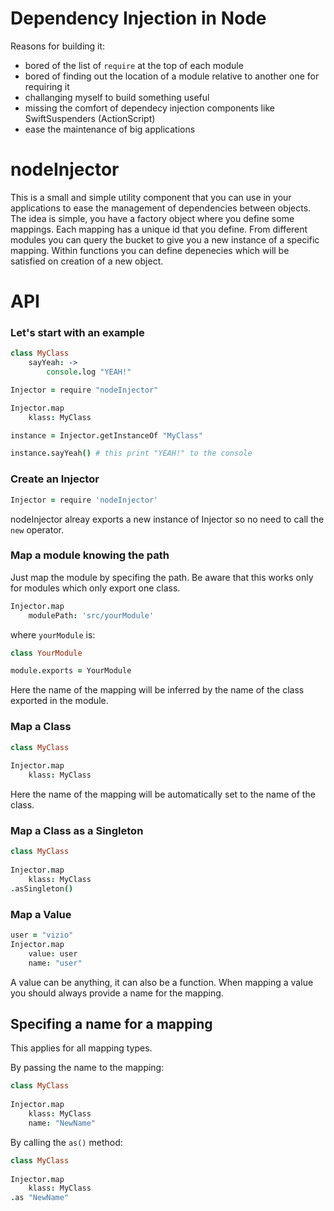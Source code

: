 # Dependency Injection in Node

Reasons for building it:

 - bored of the list of `require` at the top of each module
 - bored of finding out the location of a module relative to another one for requiring it
 - challanging myself to build something useful
 - missing the comfort of dependecy injection components like SwiftSuspenders (ActionScript)
 - ease the maintenance of big applications

# nodeInjector

This is a small and simple utility component that you can use in your applications to ease the management of dependencies between objects.
The idea is simple, you have a factory object where you define some mappings.
Each mapping has a unique id that you define.
From different modules you can query the bucket to give you a new instance of a specific mapping.
Within functions you can define depenecies which will be satisfied on creation of a new object.

# API
### Let's start with an example
```coffeescript
class MyClass
    sayYeah: ->
        console.log "YEAH!"

Injector = require "nodeInjector"

Injector.map
    klass: MyClass

instance = Injector.getInstanceOf "MyClass"

instance.sayYeah() # this print "YEAH!" to the console
```

### Create an Injector
```coffeescript
Injector = require 'nodeInjector'
```
nodeInjector alreay exports a new instance of Injector so no need to call the `new` operator.

### Map a module knowing the path
Just map the module by specifing the path. Be aware that this works only for modules which only export one class.
```coffeescript
Injector.map
    modulePath: 'src/yourModule'
```
where `yourModule` is:
```coffeescript
class YourModule

module.exports = YourModule
```
Here the name of the mapping will be inferred by the name of the class exported in the module.

### Map a Class
```coffeescript
class MyClass
    
Injector.map
    klass: MyClass
```
Here the name of the mapping will be automatically set to the name of the class.

### Map a Class as a Singleton
```coffeescript
class MyClass
    
Injector.map
    klass: MyClass
.asSingleton()
```

### Map a Value
```coffeescript
user = "vizio"
Injector.map
    value: user
    name: "user"
```
A value can be anything, it can also be a function. 
When mapping a value you should always provide a name for the mapping.


## Specifing a name for a mapping
This applies for all mapping types.

By passing the name to the mapping:
```coffeescript
class MyClass
    
Injector.map
    klass: MyClass
    name: "NewName"
```

By calling the `as()` method:
```coffeescript
class MyClass
    
Injector.map
    klass: MyClass
.as "NewName"
```


